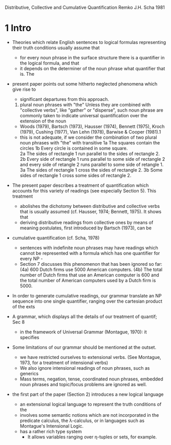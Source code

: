 Distributive, Collective and Cumulative Quantification
Remko J.H. Scha
1981

# 1 Intro

* Theories which relate English sentences
  to logical formulas representing their truth conditions usually
  assume that
  * for every noun phrase in the surface structure there is
    a quantifier in the logical formula, and that
  * it depends on the determiner of the noun phrase what quantifier that is. The
* present paper points out some hitherto neglected phenomena which give rise to
  * significant departures from this approach.
  1. plural noun phrases with "the"
    Unless they are combined with "collective verbs", like "gather" or
    "disperse", such noun phrase are commonly taken to
    indicate universal quantification over the extension of the noun
    * Woods (1979), Bartsch (1973), Hausser (1974), Bennett (1975),
      Kroch (1979), Cushing (1977), Van Lehn (1978), Barwise & Cooper (1981).1
    * this is not adequate, if we consider the
      combination of two plural noun phrases with "the" with transitive
1a The squares contain the circles 
1b Every circle is contained in some square.  
2a The sides of rectangle 1 run parallel to the sides of rectangle 2.  
2b Every side of rectangle 1 runs parallel to some side of rectangle 2
    and every side of retangle 2 runs parallel to some side of retangle 1.
3a The sides of rectangle 1 cross the sides of rectangle 2.
3b Some sides of rectangle 1 cross some sides of rectangle 2.
* The present paper describes a treatment of quantification which accounts for
  this variety of readings (see especially Section 5). This treatment
  * abolishes the dichotomy between distributive and collective verbs that is
    usually assumed (cf. Hausser, 1974; Bennett, 1975). It shows that
  * deriving distributive readings from collective ones
    by means of meaning postulates, first introduced by Bartsch (1973), can be

* cumulative quantification (cf. Scha, 1978)
  * sentences with indefinite noun phrases may have readings which
    cannot be represented with a formula which has one quantifier for every NP -
  * Section 7 discusses this phenomenon that has been ignored so far:
(4a) 600 Dutch firms use 5000 American computers.
(4b) The total number of Dutch firms that use an American computer is 600 and
  the total number of American computers used by a Dutch firm is 5000.
* In order to generate cumulative readings, our grammar translate an NP sequence
  into one single quantifier, ranging over the cartesian product of the exts
* A grammar, which displays all the details of our treatment of quantif; Sec 8
  * in the framework of Universal Grammar (Montague, 1970): it specifies
* Some limitations of our grammar should be mentioned at the outset.
  * we have restricted ourselves to extensional verbs.
    (See Montague, 1973, for a treatment of intensional verbs)
  * We also ignore intensional readings of noun phrases, such as generics
  * Mass terms, negation, tense, coordinated noun phrases, embedded noun phrases
    and topic/focus problems are ignored as well.
* the first part of the paper (Section 2) introduces a new logical language
  * an extensional logical language to represent the truth conditions of the
  * involves some semantic notions which are not incorporated in the predicate
    calculus, the λ-calculus, or in languages such as Montague's Intensional
    Logic. 
  * has a rather rich type system
    * It allows variables ranging over η-tuples or sets, for example.
